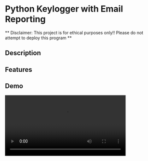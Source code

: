 # Python Keylogger with Email Reporting

** Disclaimer: This project is for ethical purposes only!! Please do not attempt to deploy this program **

## Description

## Features

## Demo

<video src="https://github.com/user-attachments/assets/e71172f6-4e8d-4a28-bc02-c7f5f5341897" controls width="400"></video>



